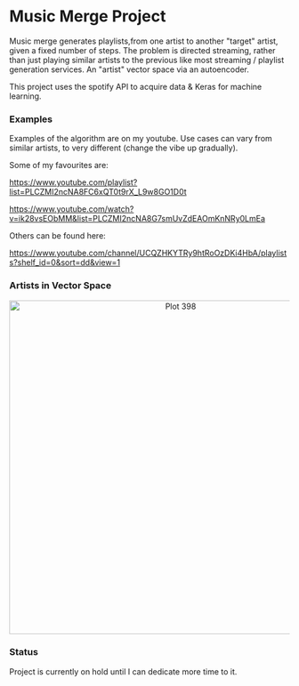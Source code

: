 # Music Merge Project

Music merge generates playlists,from one artist to another "target" artist, given a fixed number of steps.
The problem is directed streaming, rather than just playing similar artists to the previous like most streaming / playlist generation services. An "artist" vector space via an autoencoder.

This project uses the spotify API to acquire data & Keras for machine learning.

### Examples
Examples of the algorithm are on my youtube. Use cases can vary from similar artists, to very different (change the vibe up gradually).

Some of my favourites are:

https://www.youtube.com/playlist?list=PLCZMI2ncNA8FC6xQT0t9rX_L9w8GO1D0t

https://www.youtube.com/watch?v=ik28vsEObMM&list=PLCZMI2ncNA8G7smUvZdEAOmKnNRy0LmEa

Others can be found here:

https://www.youtube.com/channel/UCQZHKYTRy9htRoOzDKi4HbA/playlists?shelf_id=0&sort=dd&view=1

### Artists in Vector Space
<div>
    <a href="https://plot.ly/~polaczmaks/398/?share_key=fEa2scwxVUSpRYy2RiW7x4" target="_blank" title="Plot 398" style="display: block; text-align: center;"><img src="https://plot.ly/~polaczmaks/398.png?share_key=fEa2scwxVUSpRYy2RiW7x4" alt="Plot 398" style="max-width: 100%;width: 600px;"  width="600" onerror="this.onerror=null;this.src='https://plot.ly/404.png';" /></a>
</div>

### Status
Project is currently on hold until I can dedicate more time to it.
